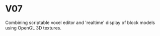 # V07
Combining scriptable voxel editor and 'realtime' display of block models using OpenGL 3D textures.
